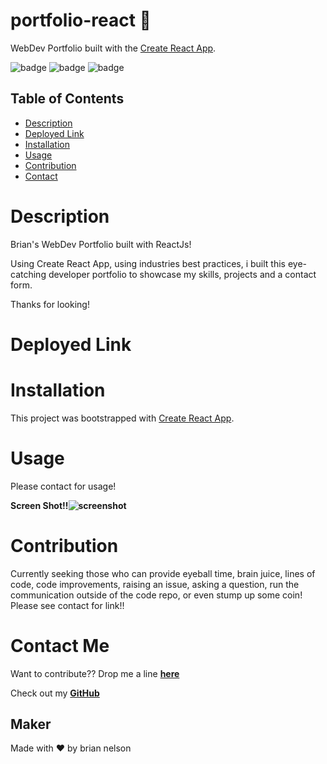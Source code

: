 # portfolio-react 🚀
WebDev Portfolio built with the [Create React App](https://github.com/facebook/create-react-app).

![badge](https://img.shields.io/badge/MIT-license-success)
![badge](https://img.shields.io/badge/version-1.0.0-yellowgreen)
![badge](https://img.shields.io/badge/author-Brian%20Nelson-orange)


## Table of Contents
* [Description](#description)
* [Deployed Link](#deployed-link)
* [Installation](#installation)
* [Usage](#usage)
* [Contribution](#contribution)
* [Contact](#contact-me)

# Description

Brian's WebDev Portfolio built with ReactJs!

Using Create React App, using industries best practices, i built this eye-catching developer portfolio to showcase my skills, projects and a contact form. 

Thanks for looking!


# Deployed Link



# Installation

This project was bootstrapped with [Create React App](https://github.com/facebook/create-react-app).


# Usage

Please contact for usage!

**Screen Shot!!![screenshot](src/assets/resume/screencapture-react-portfolio.png)**

# Contribution

Currently seeking those who can provide eyeball time, brain juice, lines of code, code improvements, raising an issue, asking a question, run the communication outside of the code repo, or even stump up some coin! Please see contact for link!! 

# Contact Me 

Want to contribute?? Drop me a line **[here](mailto:bn3l10@gmail.com)**

Check out my **[GitHub](https://github.com/brian-nelson10)**


## Maker
Made with ❤️ by brian nelson





